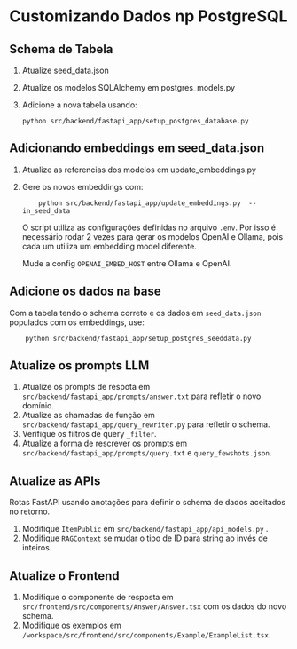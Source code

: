 # Customizando Dados np PostgreSQL



##  Schema de Tabela

1. Atualize seed_data.json 
2. Atualize os modelos SQLAlchemy em postgres_models.py 
3. Adicione a nova tabela usando:

    ```shell
    python src/backend/fastapi_app/setup_postgres_database.py
    ```

## Adicionando embeddings em seed_data.json

1. Atualize as referencias dos modelos em update_embeddings.py
2. Gere os novos embeddings com:

    ```shell
        python src/backend/fastapi_app/update_embeddings.py  --in_seed_data
    ```

    O script utiliza as configurações definidas no arquivo `.env`.
    Por isso é necessário rodar 2 vezes para gerar os modelos OpenAI e Ollama, pois cada um utiliza um embedding model diferente.

    Mude a config `OPENAI_EMBED_HOST` entre Ollama e OpenAI.

## Adicione os dados na base

Com a tabela tendo o schema correto e os dados em `seed_data.json` populados com os embeddings, use:

```shell
    python src/backend/fastapi_app/setup_postgres_seeddata.py
```

## Atualize os prompts LLM 

1. Atualize os prompts de respota em `src/backend/fastapi_app/prompts/answer.txt` para refletir o novo domínio.
2. Atualize as chamadas de função em `src/backend/fastapi_app/query_rewriter.py` para refletir o schema. 
3. Verifique os filtros de query `_filter`.
4. Atualize a forma de rescrever os prompts em `src/backend/fastapi_app/prompts/query.txt` e `query_fewshots.json`.

## Atualize as APIs

Rotas FastAPI usando anotações para definir o schema de dados aceitados no retorno.

1. Modifique `ItemPublic` em `src/backend/fastapi_app/api_models.py` .
2. Modifique `RAGContext` se mudar o tipo de ID para string ao invés de inteiros.

## Atualize o Frontend

1. Modifique o componente de resposta em `src/frontend/src/components/Answer/Answer.tsx` com os dados do novo schema.
2. Modifique os exemplos em `/workspace/src/frontend/src/components/Example/ExampleList.tsx`.
